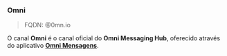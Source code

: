 ### Omni
> FQDN: @0mn.io

O canal **Omni** é o canal oficial do **Omni Messaging Hub**, oferecido através do aplicativo [**Omni Mensagens**](https://play.google.com/store/apps/details?id=net.take.omni&hl=pt_BR).

